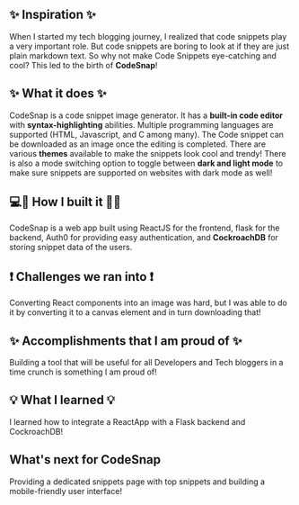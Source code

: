 ## ✨ Inspiration ✨
When I started my tech blogging journey, I realized that code snippets play a very important role. But code snippets are boring to look at if they are just plain markdown text. 
So why not make Code Snippets eye-catching and cool?
This led to the birth of **CodeSnap**!

## ✨ What it does ✨
CodeSnap is a code snippet image generator. It has a **built-in code editor** with **syntax-highlighting** abilities. Multiple programming languages are supported (HTML, Javascript, and C among many). 
The Code snippet can be downloaded as an image once the editing is completed.
There are various **themes** available to make the snippets look cool and trendy!
There is also a mode switching option to toggle between **dark and light mode** to make sure snippets are supported on websites with dark mode as well!

## 💻🧰 How I built it 🔧🔨
CodeSnap is a web app built using ReactJS for the frontend, flask for the backend, Auth0 for providing easy authentication, and **CockroachDB** for storing snippet data of the users.

## ❗ Challenges we ran into ❗
Converting React components into an image was hard, but I was able to do it by converting it to a canvas element and in turn downloading that!

## ✨ Accomplishments that I am proud of ✨
Building a tool that will be useful for all Developers and Tech bloggers in a time crunch is something I am proud of!

##  💡 What I learned 💡
I learned how to integrate a ReactApp with a Flask backend and CockroachDB!

## What's next for CodeSnap
Providing a dedicated snippets page with top snippets and building a mobile-friendly user interface!

